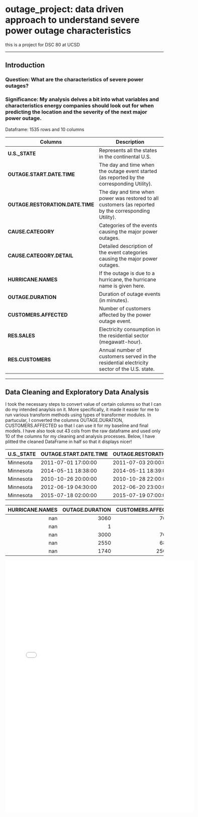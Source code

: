 # outage_project: data driven approach to understand severe power outage characteristics
this is a project for DSC 80 at UCSD 

---
## Introduction
### Question: What are the characteristics of severe power outages?
### Significance: My analysis delves a bit into what variables and characteristics energy companies should look out for when predicting the location and the severity of the next major power outage.
Dataframe: 1535 rows and 10 columns


| Columns                       | Description                                                                                          |
|------------------------------|------------------------------------------------------------------------------------------------------|
| **U.S._STATE**               | Represents all the states in the continental U.S.                                                    |
| **OUTAGE.START.DATE.TIME**   | The day and time when the outage event started (as reported by the corresponding Utility).           |
| **OUTAGE.RESTORATION.DATE.TIME** | The day and time when power was restored to all customers (as reported by the corresponding Utility). |
| **CAUSE.CATEGORY**           | Categories of the events causing the major power outages.                                            |
| **CAUSE.CATEGORY.DETAIL**    | Detailed description of the event categories causing the major power outages.                        |
| **HURRICANE.NAMES**          | If the outage is due to a hurricane, the hurricane name is given here.                               |
| **OUTAGE.DURATION**          | Duration of outage events (in minutes).                                                              |
| **CUSTOMERS.AFFECTED**       | Number of customers affected by the power outage event.                                              |
| **RES.SALES**                | Electricity consumption in the residential sector (megawatt-hour).                                   |
| **RES.CUSTOMERS**            | Annual number of customers served in the residential electricity sector of the U.S. state.           |

---
## Data Cleaning and Exploratory Data Analysis
I took the necessary steps to convert value of certain columns so that I can do my intended anaylsis on it. More specifically, it made it easier for me to run various transform methods using types of transformer modules. In partucular, I converted the columns OUTAGE.DURATION, CUSTOMERS.AFFECTED so that I can use it for my baseline and final models. I have also took out 43 cols from the raw dataframe and used only 10 of the columns for my cleaning and analysis processes. Below, I have plitted the cleaned DataFrame in half so that it displays nicer!

| U.S._STATE   | OUTAGE.START.DATE.TIME   | OUTAGE.RESTORATION.DATE.TIME   | CAUSE.CATEGORY     | CAUSE.CATEGORY.DETAIL   |
|:-------------|:-------------------------|:-------------------------------|:-------------------|:------------------------|
| Minnesota    | 2011-07-01 17:00:00      | 2011-07-03 20:00:00            | severe weather     | nan                     |
| Minnesota    | 2014-05-11 18:38:00      | 2014-05-11 18:39:00            | intentional attack | vandalism               |
| Minnesota    | 2010-10-26 20:00:00      | 2010-10-28 22:00:00            | severe weather     | heavy wind              |
| Minnesota    | 2012-06-19 04:30:00      | 2012-06-20 23:00:00            | severe weather     | thunderstorm            |
| Minnesota    | 2015-07-18 02:00:00      | 2015-07-19 07:00:00            | severe weather     | nan                     |

|   HURRICANE.NAMES |   OUTAGE.DURATION |   CUSTOMERS.AFFECTED |   RES.SALES |   RES.CUSTOMERS |
|------------------:|------------------:|---------------------:|------------:|----------------:|
|               nan |              3060 |                70000 | 2.33292e+06 |     2.30874e+06 |
|               nan |                 1 |                  nan | 1.58699e+06 |     2.34586e+06 |
|               nan |              3000 |                70000 | 1.46729e+06 |     2.30029e+06 |
|               nan |              2550 |                68200 | 1.85152e+06 |     2.31734e+06 |
|               nan |              1740 |               250000 | 2.02888e+06 |     2.37467e+06 |

<iframe
  src="state-outage-bar.html"
  width="600"
  height="800"
  frameborder="0"
></iframe>